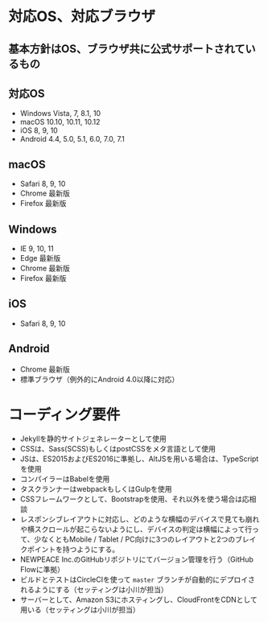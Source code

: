 # 対応OS、対応ブラウザ

## 基本方針はOS、ブラウザ共に公式サポートされているもの

## 対応OS
* Windows Vista, 7, 8.1, 10
* macOS 10.10, 10.11, 10.12
* iOS 8, 9, 10
* Android 4.4, 5.0, 5.1, 6.0, 7.0, 7.1

## macOS
* Safari 8, 9, 10
* Chrome 最新版
* Firefox 最新版

## Windows
* IE 9, 10, 11
* Edge 最新版
* Chrome 最新版
* Firefox 最新版

## iOS
* Safari 8, 9, 10

## Android
* Chrome 最新版
* 標準ブラウザ（例外的にAndroid 4.0以降に対応）


# コーディング要件
* Jekyllを静的サイトジェネレーターとして使用
* CSSは、Sass(SCSS)もしくはpostCSSをメタ言語として使用
* JSは、ES2015およびES2016に準拠し、AltJSを用いる場合は、TypeScriptを使用
* コンパイラーはBabelを使用
* タスクランナーはwebpackもしくはGulpを使用
* CSSフレームワークとして、Bootstrapを使用、それ以外を使う場合は応相談
* レスポンシブレイアウトに対応し、どのような横幅のデバイスで見ても崩れや横スクロールが起こらないようにし、デバイスの判定は横幅によって行って、少なくともMobile / Tablet / PC向けに3つのレイアウトと2つのブレイクポイントを持つようにする。
* NEWPEACE Inc.のGitHubリポジトリにてバージョン管理を行う（GitHub Flowに準拠）
* ビルドとテストはCircleCIを使って `master` ブランチが自動的にデプロイされるようにする（セッティングは小川が担当）
* サーバーとして、Amazon S3にホスティングし、CloudFrontをCDNとして用いる（セッティングは小川が担当）
